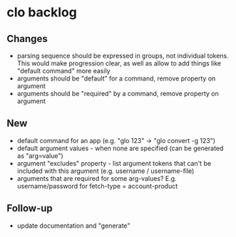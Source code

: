 # clo backlog

## Changes

- parsing sequence should be expressed in groups, not individual tokens. This would make progression clear, as well as allow to add things like "default command" more easily
- arguments should be "default" for a command, remove property on argument
- arguments should be "required" by a command, remove property on argument

## New

- default command for an app (e.g. "glo 123" -> "glo convert -g 123")
- default argument values - when none are specified (can be generated as "arg=value")
- argument "excludes" property - list argument tokens that can't be included with this argument (e.g. username / username-file)
- arguments that are required for some arg-values? E.g. username/password for fetch-type = account-product

## Follow-up

- update documentation and "generate"
